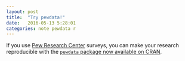 ```yaml
---
layout: post
title:  "Try pewdata!"
date:   2016-05-13 5:28:01
categories: note pewdata r
---
```


If you use [Pew Research Center](http://www.pewresearch.org) surveys, you can make your research reproducible with the [`pewdata` package now available on CRAN](https://cran.r-project.org/web/packages/pewdata/index.html). 

